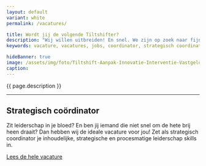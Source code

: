 ```yaml
---
layout: default
variant: white
permalink: /vacatures/

title: Wordt jij de volgende Tiltshifter?
description: "Wij willen uitbreiden! En snel. We zijn op zoek naar fijne Tiltshifters die onderdeel willen worden van onze zakelijke familie en groei willen meemaken. Doe je mee? Solliciteer dan nu."
keywords: vacature, vacatures, jobs, coordinator, strategisch coordinator, leiderschap, service designer

hideBanner: true
image: /assets/img/foto/Tiltshift-Aanpak-Innovatie-Interventie-Vastgelopen-digitaliserings-project.jpg
caption: 
---
```

{{ page.description }}

<hr />

## Strategisch coördinator
Zit leiderschap in je bloed? En ben jij iemand die niet snel om de hete brij heen draait? Dan hebben wij de ideale vacature voor jou! Zet als strategisch coordinator je inhoudelijke, strategische en procesmatige leiderschap skills in.

[Lees de hele vacature](/2021/06/30/Vacature-Strategisch-Coordinator.html)
